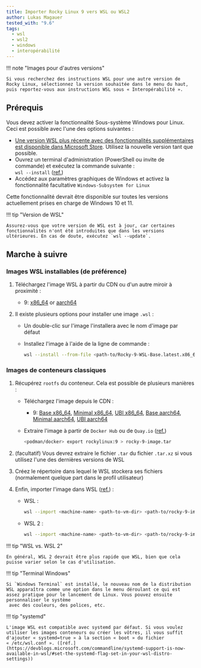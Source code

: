 ```yaml
---
title: Importer Rocky Linux 9 vers WSL ou WSL2
author: Lukas Magauer
tested_with: "9.6"
tags:
  - wsl
  - wsl2
  - windows
  - interopérabilité
---
```


!!! note "Images pour d'autres versions"

    Si vous recherchez des instructions WSL pour une autre version de Rocky Linux, sélectionnez la version souhaitée dans le menu du haut, puis reportez-vous aux instructions WSL sous « Interopérabilité ».

## Prérequis

Vous devez activer la fonctionnalité Sous-système Windows pour Linux. Ceci est possible avec l'une des options suivantes :

- [Une version WSL plus récente avec des fonctionnalités supplémentaires est disponible dans Microsoft Store](https://apps.microsoft.com/store/detail/windows-subsystem-for-linux/9P9TQF7MRM4R). Utilisez la nouvelle version tant que possible.
- Ouvrez un terminal d'administration (PowerShell ou invite de commande) et exécutez la commande suivante :<br/>`wsl --install` ([ref.](https://docs.microsoft.com/en-us/windows/wsl/install))
- Accédez aux paramètres graphiques de Windows et activez la fonctionnalité facultative `Windows-Subsystem for Linux`

Cette fonctionnalité devrait être disponible sur toutes les versions actuellement prises en charge de Windows 10 et 11.

!!! tip "Version de WSL"

    Assurez-vous que votre version de WSL est à jour, car certaines fonctionnalités n'ont été introduites que dans les versions ultérieures. En cas de doute, exécutez `wsl --update`.

## Marche à suivre

### Images WSL installables (de préférence)

1. Téléchargez l'image WSL à partir du CDN ou d'un autre miroir à proximité :

   - 9: [x86_64](https://dl.rockylinux.org/pub/rocky/9/images/x86_64/Rocky-9-WSL-Base.latest.x86_64.wsl) or [aarch64](https://dl.rockylinux.org/pub/rocky/9/images/aarch64/Rocky-9-WSL-Base.latest.aarch64.wsl)

2. Il existe plusieurs options pour installer une image <code>.wsl</code> :

   - Un double-clic sur l'image l'installera avec le nom d'image par défaut
   - Installez l'image à l'aide de la ligne de commande :

        ```sh
        wsl --install --from-file <path-to/Rocky-9-WSL-Base.latest.x86_64.wsl> --name <machine-name>
        ```

### Images de conteneurs classiques

1. Récupérez `rootfs` du conteneur. Cela est possible de plusieurs manières :

   - Téléchargez l'image depuis le CDN :
     - 9: [Base x86_64](https://dl.rockylinux.org/pub/rocky/9/images/x86_64/Rocky-9-Container-Base.latest.x86_64.tar.xz), [Minimal x86_64](https://dl.rockylinux.org/pub/rocky/9/images/x86_64/Rocky-9-Container-Minimal.latest.x86_64.tar.xz), [UBI x86_64](https://dl.rockylinux.org/pub/rocky/9/images/x86_64/Rocky-9-Container-UBI.latest.x86_64.tar.xz), [Base aarch64](https://dl.rockylinux.org/pub/rocky/9/images/aarch64/Rocky-9-Container-Base.latest.aarch64.tar.xz), [Minimal aarch64](https://dl.rockylinux.org/pub/rocky/9/images/aarch64/Rocky-9-Container-Minimal.latest.aarch64.tar.xz), [UBI aarch64](https://dl.rockylinux.org/pub/rocky/9/images/aarch64/Rocky-9-Container-UBI.latest.aarch64.tar.xz)
   - Extraire l'image à partir de `Docker Hub` ou de `Quay.io` ([ref.](https://docs.microsoft.com/en-us/windows/wsl/use-custom-distro#export-the-tar-from-a-container))

        ```sh
        <podman/docker> export rockylinux:9 > rocky-9-image.tar
        ```

2. (facultatif) Vous devrez extraire le fichier `.tar` du fichier `.tar.xz` si vous utilisez l'une des dernières versions de WSL

3. Créez le répertoire dans lequel le WSL stockera ses fichiers (normalement quelque part dans le profil utilisateur)

4. Enfin, importer l'image dans WSL ([ref.](https://docs.microsoft.com/en-us/windows/wsl/use-custom-distro#import-the-tar-file-into-wsl)) :

   - WSL :

        ```sh
        wsl --import <machine-name> <path-to-vm-dir> <path-to/rocky-9-image.tar.xz> --version 1
        ```

   - WSL 2 :

        ```sh
        wsl --import <machine-name> <path-to-vm-dir> <path-to/rocky-9-image.tar.xz> --version 2
        ```

!!! tip "WSL vs. WSL 2"

    En général, WSL 2 devrait être plus rapide que WSL, bien que cela puisse varier selon le cas d'utilisation.

!!! tip "Terminal Windows"

    Si `Windows Terminal` est installé, le nouveau nom de la distribution WSL apparaîtra comme une option dans le menu déroulant ce qui est assez pratique pour le lancement de Linux. Vous pouvez ensuite personnaliser le système
     avec des couleurs, des polices, etc.

!!! tip "systemd"

    L'image WSL est compatible avec systemd par défaut. Si vous voulez utiliser les images conteneurs ou créer les vôtres, il vous suffit d'ajouter « systemd=true » à la section « boot » du fichier « /etc/wsl.conf ». ([réf.](https://devblogs.microsoft.com/commandline/systemd-support-is-now-available-in-wsl/#set-the-systemd-flag-set-in-your-wsl-distro-settings))
